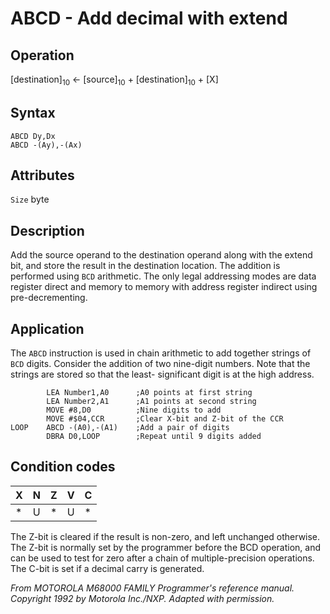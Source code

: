 # ABCD - Add decimal with extend

## Operation
[destination]<sub>10</sub> ← [source]<sub>10</sub> + [destination]<sub>10</sub> + [X]

## Syntax
```assembly
ABCD Dy,Dx
ABCD -(Ay),-(Ax)
````

## Attributes
`Size` byte

## Description
Add the source operand to the destination operand along with
the extend bit, and store the result in the destination location.
The addition is performed using `BCD` arithmetic. The only legal
addressing modes are data register direct and memory to memory
with address register indirect using pre-decrementing.

## Application
The `ABCD` instruction is used in chain arithmetic to add together
strings of `BCD` digits. Consider the addition of two nine-digit
numbers. Note that the strings are stored so that the least-
significant digit is at the high address.

```assembly
        LEA Number1,A0      ;A0 points at first string
        LEA Number2,A1      ;A1 points at second string
        MOVE #8,D0          ;Nine digits to add
        MOVE #$04,CCR       ;Clear X-bit and Z-bit of the CCR
LOOP    ABCD -(A0),-(A1)    ;Add a pair of digits
        DBRA D0,LOOP        ;Repeat until 9 digits added
```

## Condition codes
|X|N|Z|V|C|
|--|--|--|--|--|
|*|U|*|U|*|

The Z-bit is cleared if the result is non-zero, and left unchanged
otherwise. The Z-bit is normally set by the programmer before
the BCD operation, and can be used to test for zero after a chain
of multiple-precision operations. The C-bit is set if a decimal
carry is generated.

*From MOTOROLA M68000 FAMILY Programmer's reference manual. Copyright 1992 by Motorola Inc./NXP. Adapted with permission.*